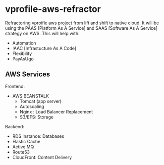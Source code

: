 # vprofile-aws-refractor
Refractoring vproifle aws project from lift and shift to native cloud.
It will be using the PAAS [Platform As A Service] and SAAS [Software As A Service] strategy on AWS.
This will help with:
* Automation
* IAAC [Infrastucture As A Code]
* Flexibility
* PayAsUgo

## AWS Services 
Frontend:
* AWS BEANSTALK
  * Tomcat (app server)
  * Autoscaling
  * Nginx : Load Balancer Replacement
  * S3/EFS: Storage

Backend:
* RDS Instance: Databases
* Elastic Cache
* Active MQ
* Route53
* CloudFront: Content Delivery
